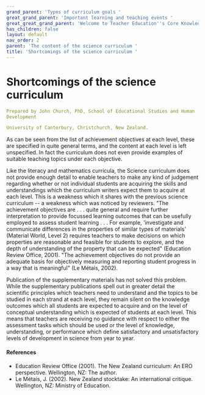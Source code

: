 ```yaml
---
grand_parent: 'Types of curriculum goals '
great_grand_parent: 'Important learning and teaching events '
great_great_grand_parent: 'Welcome to Teacher Education''s Core Knowledge and Skills.'
has_children: false
layout: default
nav_order: 2
parent: 'The content of the science curriculum '
title: 'Shortcomings of the science curriculum '
---
```

# Shortcomings of the science curriculum


```yaml
Prepared by John Church, PhD, School of Educational Studies and Human
Development

University of Canterbury, Christchurch, New Zealand.
```


As can be seen from the list of achievement objectives at each level,
these are specified in quite general terms, and the content at each
level is left unspecified. In fact the curriculum does not even provide
examples of suitable teaching topics under each objective.

Like the literacy and mathematics curricula, the Science curriculum does
not provide enough detail to enable teachers to make any kind of
judgement regarding whether or not individual students are acquiring the
skills and understandings which the curriculum writers expect them to
acquire at each level. This is a weakness which it shares with the
previous science curriculum -- a weakness which was noticed by
reviewers. "The achievement objectives are . . . quite general and
require further interpretation to provide focussed learning outcomes
that can be usefully employed to assess student learning . . . For
example, 'investigate and communicate differences in the properties of
similar types of materials' (Material World, Level 2) requires teachers
to make decisions on which properties are reasonable and feasible for
students to explore, and the depth of understanding of the property that
can be expected" (Education Review Office, 2001). "The achievement
objectives do not provide an adequate basis for objectively measuring
and reporting student progress in a way that is meaningful" (Le Métais,
2002).

Publication of the supplementary materials has not solved this problem.
While the supplementary publications spell out in greater detail the
scientific principles which teachers need to understand and the topics
to be studied in each strand at each level, they remain silent on the
knowledge outcomes which all students are expected to acquire and on the
level of conceptual understanding which is expected of students at each
level. This means that teachers are receiving no guidance with respect
to either the assessment tasks which should be used or the level of
knowledge, understanding, or performance which define satisfactory and
unsatisfactory levels of development in science from year to year.


#### References

-   Education Review Office (2001). The New Zealand curriculum: An ERO
    perspective. Wellington, NZ: The author.
-   Le Métais, J. (2002). New Zealand stocktake: An international
    critique. Wellington, NZ: Ministry of Education.
